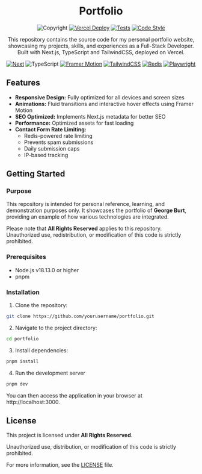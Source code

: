 <div align="center">
  <h1>Portfolio</h1>

![Copyright](https://img.shields.io/badge/©-All%20Rights%20Reserved-orange)
[![Vercel Deploy](https://deploy-badge.vercel.app/vercel/reactions-demo)](https://www.burtsoftwaresolutions.dev/)
[![Tests](https://github.com/georgeeburt/portfolio/actions/workflows/tests.yml/badge.svg?branch=main)](https://github.com/georgeeburt/portfolio/actions/workflows/tests.yml)
[![Code Style](https://img.shields.io/badge/code%20style-prettier-%23FF69B4?style=flat&labelColor=gray)](https://github.com/prettier/prettier)

  <p>This repository contains the source code for my personal portfolio website, showcasing my projects, skills, and experiences as a Full-Stack Developer. Built with Next.js, TypeScript and TailwindCSS, deployed on Vercel.</p>

[![Next](https://img.shields.io/badge/next.js-000000?style=for-the-badge&logo=nextdotjs&logoColor=white)](https://nextjs.org/)
![TypeScript](https://img.shields.io/badge/TypeScript%20-%20%233178C6?style=for-the-badge&logo=typescript&logoColor=%23ffffff&link=https%3A%2F%2Fwww.typescriptlang.org%2F)
[![Framer Motion](https://img.shields.io/badge/Framer%20Motion-0055FF?style=for-the-badge&logo=framer&logoColor=white)](https://www.framer.com/motion/)
[![TailwindCSS](https://img.shields.io/badge/tailwindcss-%2338B2AC.svg?style=for-the-badge&logo=tailwind-css&logoColor=white)](https://tailwindcss.com/)
[![Redis](https://img.shields.io/badge/Redis-DC382D?style=for-the-badge&logo=redis&logoColor=white)](https://redis.io/)
[![Playwright](https://img.shields.io/badge/-playwright-%232EAD33?style=for-the-badge&logo=playwright&logoColor=white)](https://playwright.dev/)

</div>

## Features

- **Responsive Design:** Fully optimized for all devices and screen sizes
- **Animations:** Fluid transitions and interactive hover effects using Framer Motion
- **SEO Optimized:** Implements Next.js metadata for better SEO
- **Performance:** Optimized assets for fast loading
- **Contact Form Rate Limiting:**
  - Redis-powered rate limiting
  - Prevents spam submissions
  - Daily submission caps
  - IP-based tracking

## Getting Started

### Purpose

This repository is intended for personal reference, learning, and demonstration purposes only. It showcases the portfolio of **George Burt**, providing an example of how various technologies are integrated.

Please note that **All Rights Reserved** applies to this repository. Unauthorized use, redistribution, or modification of this code is strictly prohibited.

### Prerequisites

- Node.js v18.13.0 or higher
- pnpm

### Installation

1. Clone the repository:

```bash
git clone https://github.com/yourusername/portfolio.git
```

2. Navigate to the project directory:

```bash
cd portfolio
```

3. Install dependencies:

```bash
pnpm install
```

4. Run the development server

```bash
pnpm dev
```

You can then access the application in your browser at http://localhost:3000.

## License

This project is licensed under **All Rights Reserved**.

Unauthorized use, distribution, or modification of this code is strictly prohibited.

For more information, see the [LICENSE](./LICENSE) file.
